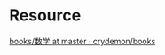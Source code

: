 # Resource

[books/数学 at master · crydemon/books](https://github.com/crydemon/books/tree/master/%E6%95%B0%E5%AD%A6)